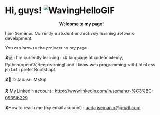 # Hi, guys! ![WavingHelloGIF](https://github.com/Semanur-Ucdag/Semanur-Ucdag/assets/103859993/a62a0b81-d5ae-4e39-80b8-e72549c33650)



<p align="center">
  <strong>Welcome to my page!</strong>
</p>



 I am Semanur. Currently a student and actively learning software development.
 
 You can browse the projects on my page

🎗️💻 : I'm currently learning : c# language at codeacademy, Python(openCV,deeplearning) and i know web programming with( html css js) but i prefer  Bootstrapt.

🎗️🪪 Database: MsSql


🎗️ My LinkedIn account : https://www.linkedin.com/in/semanur-%C3%BC-05851b229 

🎗️How to reach me (my email account) : ucdagsemanur@gmail.com 
